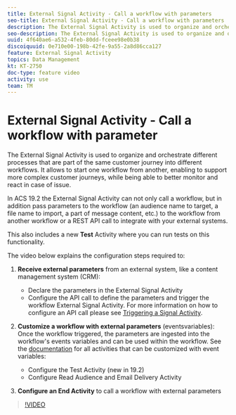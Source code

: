 ```yaml
---
title: External Signal Activity - Call a workflow with parameters
seo-title: External Signal Activity - Call a workflow with parameters
description: The External Signal Activity is used to organize and orchestrate different processes that are part of the same customer journey into different workflows. It allows to start one workflow from another, enabling to support more complex customer journeys, while being able to better monitor and react in case of issue.
seo-description: The External Signal Activity is used to organize and orchestrate different processes that are part of the same customer journey into different workflows. It allows to start one workflow from another, enabling to support more complex customer journeys, while being able to better monitor and react in case of issue.
uuid: 4f640ae6-a532-4feb-80dd-fceee98e0b38
discoiquuid: 0e710e00-198b-42fe-9a55-2a8d86cca127
feature: External Signal Activity
topics: Data Management     
kt: KT-2750 
doc-type: feature video
activity: use
team: TM
---
```


# External Signal Activity - Call a workflow with parameter

The External Signal Activity is used to organize and orchestrate different processes that are part of the same customer journey into different workflows. It allows to start one workflow from another, enabling to support more complex customer journeys, while being able to better monitor and react in case of issue.

In ACS 19.2 the External Signal Activity can not only call a workflow, but in addition pass parameters to the workflow (an audience name to target, a file name to import, a part of message content, etc.) to the workflow from another workflow or a REST API call to integrate with your external systems.

This also includes a new **Test** Activity where you can run tests on this functionality.

The video below explains the configuration steps required to:

1. **Receive external parameters** from an external system, like a content management system (CRM):
   * Declare the parameters in the External Signal Activity
   * Configure the API call to define the parameters and trigger the workflow External Signal Activity. For more information on how to configure an API call please see [Triggering a Signal Activity](https://docs.campaign.adobe.com/doc/standard/en/api/ACS_API.html#triggering-a-signal-activity).
  
2. **Customize a workflow with external parameters** (eventsvariables):
Once the workflow triggered, the parameters are ingested into the workflow's events variables and can be used within the workflow. See the [documentation](https://helpx.adobe.com/campaign/standard/automating/using/calling-a-workflow-with-external-parameters.html) for all activities that can be customized with event variables:
   * Configure the Test Activity (new in 19.2)
   * Configure Read Audience and Email Delivery Activity 
3. **Configure an End Activity** to call a workflow with external parameters

>[!VIDEO](https://video.tv.adobe.com/v/16831/?quality=12)
